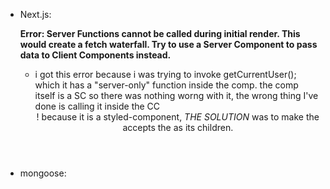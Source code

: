 - Next.js:

    **Error: Server Functions cannot be called during initial render. This would create a fetch waterfall. Try to use a Server Component to pass data to Client Components instead.**
    - i got this error because i was trying to invoke getCurrentUser(); which it has a "server-only" function inside the   <QuickAccess/> comp. the comp itself is a SC so there was nothing worng with it, the wrong thing I've done is calling it
    inside the CC <Header/>! because it is a styled-component, 
    *THE SOLUTION* was to make the <Header/> accepts the <QuickAccess/> as its children.


- mongoose: